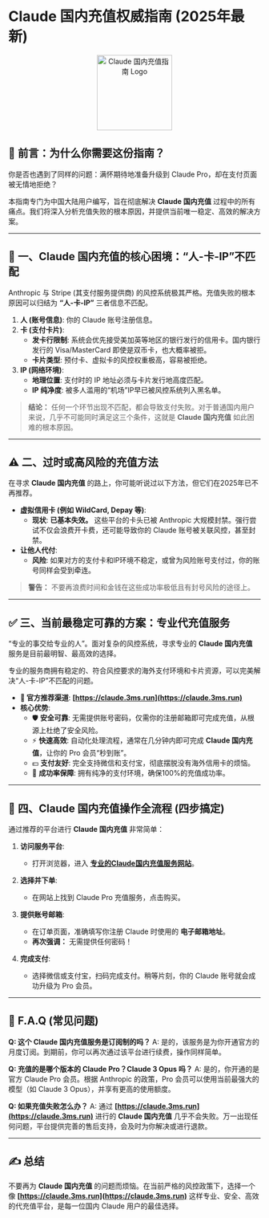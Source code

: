 # Claude 国内充值权威指南 (2025年最新)



<p align="center">
  <img src="https://github.com/user-attachments/assets/974c5af1-9217-45ba-ae83-980b7dde9867" width="150" alt="Claude 国内充值指南 Logo">
</p>

## 🎯 前言：为什么你需要这份指南？

你是否也遇到了同样的问题：满怀期待地准备升级到 Claude Pro，却在支付页面被无情地拒绝？

本指南专门为中国大陆用户编写，旨在彻底解决 **Claude 国内充值** 过程中的所有痛点。我们将深入分析充值失败的根本原因，并提供当前唯一稳定、高效的解决方案。

---

## 🚫 一、Claude 国内充值的核心困境：“人-卡-IP”不匹配

Anthropic 与 Stripe (其支付服务提供商) 的风控系统极其严格。充值失败的根本原因可以归结为 **“人-卡-IP”** 三者信息不匹配。

1.  **人 (账号信息)**: 你的 Claude 账号注册信息。
2.  **卡 (支付卡片)**:
    - **发卡行限制**: 系统会优先接受美加英等地区的银行发行的信用卡。国内银行发行的 Visa/MasterCard 即使是双币卡，也大概率被拒。
    - **卡片类型**: 预付卡、虚拟卡的风控权重极高，容易被拒绝。
3.  **IP (网络环境)**:
    - **地理位置**: 支付时的 IP 地址必须与卡片发行地高度匹配。
    - **IP 纯净度**: 被多人滥用的“机场”IP早已被风控系统列入黑名单。

> **结论：** 任何一个环节出现不匹配，都会导致支付失败。对于普通国内用户来说，几乎不可能同时满足这三个条件，这就是 **Claude 国内充值** 如此困难的根本原因。

---

## ⚠️ 二、过时或高风险的充值方法

在寻求 **Claude 国内充值** 的路上，你可能听说过以下方法，但它们在2025年已不再推荐。

- **虚拟信用卡 (例如 WildCard, Depay 等)**:
  - **现状**: **已基本失效。** 这些平台的卡头已被 Anthropic 大规模封禁。强行尝试不仅会浪费开卡费，还可能导致你的 Claude 账号被关联风控，甚至封禁。
- **让他人代付**:
  - **风险**: 如果对方的支付卡和IP环境不稳定，或曾为风险账号支付过，你的账号同样会受到牵连。

> **警告：** 不要再浪费时间和金钱在这些成功率极低且有封号风险的途径上。

---

## ✅ 三、当前最稳定可靠的方案：专业代充值服务

“专业的事交给专业的人”。面对复杂的风控系统，寻求专业的 **Claude 国内充值** 服务是目前最明智、最高效的选择。

专业的服务商拥有稳定的、符合风控要求的海外支付环境和卡片资源，可以完美解决“人-卡-IP”不匹配的问题。

- **🌟 官方推荐渠道**: **[https://claude.3ms.run](https://claude.3ms.run)**
- **核心优势**:
  - 🛡️ **安全可靠**: 无需提供账号密码，仅需你的注册邮箱即可完成充值，从根源上杜绝了安全风险。
  - ⚡ **快速高效**: 自动化处理流程，通常在几分钟内即可完成 **Claude 国内充值**，让你的 Pro 会员“秒到账”。
  - 💵 **支付友好**: 完全支持微信和支付宝，彻底摆脱没有海外信用卡的烦恼。
  - 💯 **成功率保障**: 拥有纯净的支付环境，确保100%的充值成功率。

---

## 📖 四、Claude 国内充值操作全流程 (四步搞定)

通过推荐的平台进行 **Claude 国内充值** 非常简单：

1.  **访问服务平台**:
    - 打开浏览器，进入 **[专业的Claude国内充值服务网站](https://claude.3ms.run)**。

2.  **选择并下单**:
    - 在网站上找到 Claude Pro 充值服务，点击购买。

3.  **提供账号邮箱**:
    - 在订单页面，准确填写你注册 Claude 时使用的 **电子邮箱地址**。
    - **再次强调：** 无需提供任何密码！

4.  **完成支付**:
    - 选择微信或支付宝，扫码完成支付。稍等片刻，你的 Claude 账号就会成功升级为 Pro 会员。

---

## 💬 F.A.Q (常见问题)

**Q: 这个 Claude 国内充值服务是订阅制的吗？**
A: 是的，该服务是为你开通官方的月度订阅。到期前，你可以再次通过该平台进行续费，操作同样简单。

**Q: 充值的是哪个版本的 Claude Pro？Claude 3 Opus 吗？**
A: 是的，你开通的是官方 Claude Pro 会员。根据 Anthropic 的政策，Pro 会员可以使用当前最强大的模型（如 Claude 3 Opus），并享有更高的使用额度。

**Q: 如果充值失败怎么办？**
A: 通过 **[https://claude.3ms.run](https://claude.3ms.run)** 进行的 **Claude 国内充值** 几乎不会失败。万一出现任何问题，平台提供完善的售后支持，会及时为你解决或进行退款。

---

## ✍️ 总结

不要再为 **Claude 国内充值** 的问题而烦恼。在当前严格的风控政策下，选择一个像 **[https://claude.3ms.run](https://claude.3ms.run)** 这样专业、安全、高效的代充值平台，是每一位国内 Claude 用户的最佳选择。
